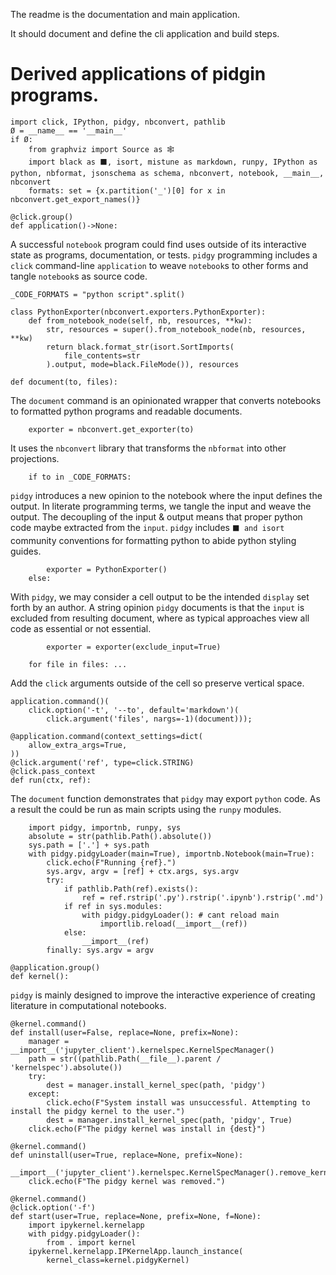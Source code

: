 The readme is the documentation and main application.

It should document and define the cli application and build steps.

# Derived applications of pidgin programs.

    
    import click, IPython, pidgy, nbconvert, pathlib
    Ø = __name__ == '__main__'
    if Ø:
        from graphviz import Source as 🕸
        import black as ⬛️, isort, mistune as markdown, runpy, IPython as python, nbformat, jsonschema as schema, nbconvert, notebook, __main__, nbconvert
        formats: set = {x.partition('_')[0] for x in nbconvert.get_export_names()}

    @click.group()
    def application()->None:
A successful `notebook` program could find uses outside of its
interactive state as programs, documentation, or tests.
`pidgy` programming includes a `click` command-line 
`application` to weave `notebook`s to other forms and tangle `notebook`s as source code.



    _CODE_FORMATS = "python script".split()

    class PythonExporter(nbconvert.exporters.PythonExporter):
        def from_notebook_node(self, nb, resources, **kw):
            str, resources = super().from_notebook_node(nb, resources, **kw)
            return black.format_str(isort.SortImports(
                file_contents=str
            ).output, mode=black.FileMode()), resources

    def document(to, files):
The `document` command is an opinionated wrapper that 
converts notebooks to formatted python programs
and readable documents.

        exporter = nbconvert.get_exporter(to)
It uses the `nbconvert` library that transforms the `nbformat` into other projections.

        if to in _CODE_FORMATS: 
`pidgy` introduces a new opinion to the notebook where
the input defines the output.
In literate programming terms, 
we tangle the input and weave the output.
The decoupling of the input & output means that proper
python code maybe extracted from the `input`.  `pidgy`
includes `⬛️ and isort` community conventions 
for formatting python to abide python styling guides.

            exporter = PythonExporter()
        else:
With `pidgy`, we may consider a cell output to be the intended
`display` set forth by an author.
A string opinion `pidgy` documents is that the `input`
is excluded from resulting document, where as typical
approaches view all code as essential or not essential.
            
            exporter = exporter(exclude_input=True)
        
        for file in files: ...
    
    

    
Add the `click` arguments outside of the cell so preserve vertical space.
    
    application.command()(
        click.option('-t', '--to', default='markdown')(
            click.argument('files', nargs=-1)(document)));

    @application.command(context_settings=dict(
        allow_extra_args=True,
    ))
    @click.argument('ref', type=click.STRING)
    @click.pass_context
    def run(ctx, ref):
The `document` function demonstrates that `pidgy` may 
export `python` code. 
    As a result the could be run as main scripts using the `runpy` modules.
        
        import pidgy, importnb, runpy, sys
        absolute = str(pathlib.Path().absolute())
        sys.path = ['.'] + sys.path
        with pidgy.pidgyLoader(main=True), importnb.Notebook(main=True):
            click.echo(F"Running {ref}.")
            sys.argv, argv = [ref] + ctx.args, sys.argv
            try:
                if pathlib.Path(ref).exists():
                    ref = ref.rstrip('.py').rstrip('.ipynb').rstrip('.md')
                if ref in sys.modules:
                    with pidgy.pidgyLoader(): # cant reload main
                        importlib.reload(__import__(ref))
                else:
                    __import__(ref)
            finally: sys.argv = argv

    @application.group()
    def kernel():
`pidgy` is mainly designed to improve the interactive experience
of creating literature in computational notebooks. 

    @kernel.command()
    def install(user=False, replace=None, prefix=None):
        manager = __import__('jupyter_client').kernelspec.KernelSpecManager()
        path = str((pathlib.Path(__file__).parent / 'kernelspec').absolute())
        try:
            dest = manager.install_kernel_spec(path, 'pidgy')
        except:
            click.echo(F"System install was unsuccessful. Attempting to install the pidgy kernel to the user.")
            dest = manager.install_kernel_spec(path, 'pidgy', True)
        click.echo(F"The pidgy kernel was install in {dest}")
        
    @kernel.command()
    def uninstall(user=True, replace=None, prefix=None):
        __import__('jupyter_client').kernelspec.KernelSpecManager().remove_kernel_spec('pidgy')
        click.echo(F"The pidgy kernel was removed.")
        
    @kernel.command()
    @click.option('-f')
    def start(user=True, replace=None, prefix=None, f=None):
        import ipykernel.kernelapp
        with pidgy.pidgyLoader(): 
            from . import kernel 
        ipykernel.kernelapp.IPKernelApp.launch_instance(
            kernel_class=kernel.pidgyKernel)